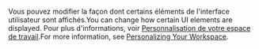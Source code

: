 <span data-ttu-id="222cc-101">Vous pouvez modifier la façon dont certains éléments de l'interface utilisateur sont affichés.</span><span class="sxs-lookup"><span data-stu-id="222cc-101">You can change how certain UI elements are displayed.</span></span> <span data-ttu-id="222cc-102">Pour plus d'informations, voir [Personnalisation de votre espace de travail](../ui-personalization-user.md).</span><span class="sxs-lookup"><span data-stu-id="222cc-102">For more information, see [Personalizing Your Workspace](../ui-personalization-user.md).</span></span>
